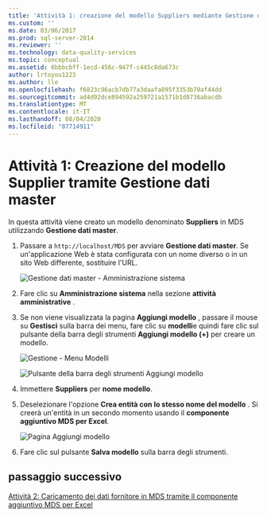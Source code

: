 ```yaml
---
title: 'Attività 1: creazione del modello Suppliers mediante Gestione dati master | Microsoft Docs'
ms.custom: ''
ms.date: 03/06/2017
ms.prod: sql-server-2014
ms.reviewer: ''
ms.technology: data-quality-services
ms.topic: conceptual
ms.assetid: 6bbbcbff-1ecd-456c-947f-c445c8da673c
author: lrtoyou1223
ms.author: lle
ms.openlocfilehash: f6823c96acb7db77a3daafa895f3353b70af44dd
ms.sourcegitcommit: ad4d92dce894592a259721a1571b1d8736abacdb
ms.translationtype: MT
ms.contentlocale: it-IT
ms.lasthandoff: 08/04/2020
ms.locfileid: "87714911"
---
```

# <a name="task-1-creating-suppliers-model-using-master-data-manager"></a>Attività 1: Creazione del modello Supplier tramite Gestione dati master
  In questa attività viene creato un modello denominato **Suppliers** in MDS utilizzando **Gestione dati master**.  
  
1.  Passare a `http://localhost/MDS` per avviare **Gestione dati master**. Se un'applicazione Web è stata configurata con un nome diverso o in un sito Web differente, sostituire l'URL.  
  
     ![Gestione dati master - Amministrazione sistema](../../2014/tutorials/media/et-creatingsuppliersmodelusingmdm-01.jpg "Gestione dati master - Amministrazione sistema")  
  
2.  Fare clic su **Amministrazione sistema** nella sezione **attività amministrative** .  
  
3.  Se non viene visualizzata la pagina **Aggiungi modello** , passare il mouse su **Gestisci** sulla barra dei menu, fare clic su **modelli**e quindi fare clic sul pulsante della barra degli strumenti **Aggiungi modello (+)** per creare un modello.  
  
     ![Gestione - Menu Modelli](../../2014/tutorials/media/et-creatingsuppliersmodelusingmdm-02.jpg "Gestione - Menu Modelli")  
  
     ![Pulsante della barra degli strumenti Aggiungi modello](../../2014/tutorials/media/et-creatingsuppliersmodelusingmdm-03.jpg "Pulsante della barra degli strumenti Aggiungi modello")  
  
4.  Immettere **Suppliers** per **nome modello**.  
  
5.  Deselezionare l'opzione **Crea entità con lo stesso nome del modello** . Si creerà un'entità in un secondo momento usando il **componente aggiuntivo MDS per Excel**.  
  
     ![Pagina Aggiungi modello](../../2014/tutorials/media/et-creatingsuppliersmodelusingmdm-04.jpg "Pagina Aggiungi modello")  
  
6.  Fare clic sul pulsante **Salva modello** sulla barra degli strumenti.  
  
## <a name="next-step"></a>passaggio successivo  
 [Attività 2: Caricamento dei dati fornitore in MDS tramite il componente aggiuntivo MDS per Excel](../../2014/tutorials/task-2-uploading-supplier-data-to-mds-using-mds-add-in-for-excel.md)  
  
  
